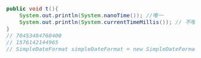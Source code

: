 <span  style="font-family: Simsun,serif; font-size: 17px; ">

~~~java

public void t(){
    System.out.println(System.nanoTime()); //唯一
    System.out.println(System.currentTimeMillis()); // 不唯一
}
// 70453484760400
// 1576142144965
// SimpleDateFormat simpleDateFormat = new SimpleDateFormat("yyyy-MM-dd'T'HH:mm:ss.SSS'Z'");
~~~



</span>